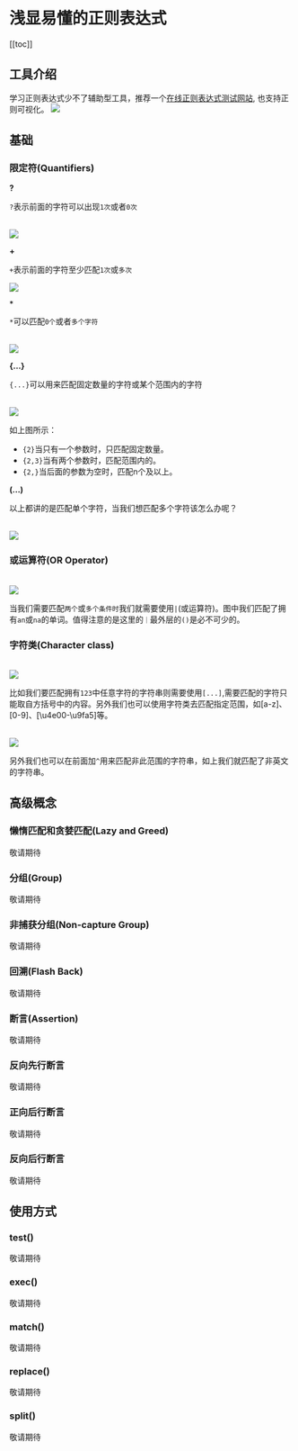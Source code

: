 # 浅显易懂的正则表达式

[[toc]]
## 工具介绍
学习正则表达式少不了辅助型工具，推荐一个[在线正则表达式测试网站](https://c.runoob.com/front-end/854/), 也支持正则可视化。
<img src="../../public/1.png">

## 基础

### 限定符(Quantifiers)

**?**

`?`表示前面的字符可以出现`1次`或者`0次`

<br>
<img src="../../public/2.png">

**+**

`+`表示前面的字符至少匹配`1次`或`多次`
<br>

<img src="../../public/3.png">

**`*`**

`*`可以匹配`0个`或者`多个字符`

<br>
<img src="../../public/4.png">

**{...}**

`{...}`可以用来匹配固定数量的字符或某个范围内的字符

<br>
<img src="../../public/5.jpg">

如上图所示：

+ `{2}`当只有一个参数时，只匹配固定数量。
+ `{2,3}`当有两个参数时，匹配范围内的。
+ `{2,}`当后面的参数为空时，匹配n个及以上。

**(...)**

以上都讲的是匹配单个字符，当我们想匹配多个字符该怎么办呢？

<br>
<img src="../../public/6.png">

### 或运算符(OR Operator)

<br>
<img src="../../public/7.png">

当我们需要匹配`两个`或`多个条件时`我们就需要使用`|`(或运算符)。图中我们匹配了拥有`an`或`na`的单词。值得注意的是这里的`｜`最外层的`()`是必不可少的。

### 字符类(Character class)

<br>
<img src="../../public/8.png">

比如我们要匹配拥有`123`中任意字符的字符串则需要使用`[...]`,需要匹配的字符只能取自方括号中的内容。另外我们也可以使用字符类去匹配指定范围，如[a-z]、[0-9]、[\u4e00-\u9fa5]等。

<br>
<img src="../../public/9.png">

另外我们也可以在前面加`^`用来匹配非此范围的字符串，如上我们就匹配了非英文的字符串。

## 高级概念

### 懒惰匹配和贪婪匹配(Lazy and Greed)
敬请期待

### 分组(Group)
敬请期待

### 非捕获分组(Non-capture Group)
敬请期待

### 回溯(Flash Back)
敬请期待

### 断言(Assertion)
敬请期待

### 反向先行断言
敬请期待

### 正向后行断言
敬请期待

### 反向后行断言
敬请期待

## 使用方式

### test()
敬请期待

### exec()
敬请期待

### match()
敬请期待

### replace()
敬请期待

### split()
敬请期待


